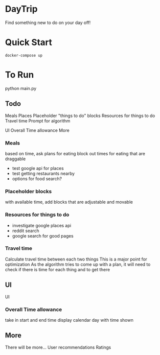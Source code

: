 # DayTrip
Find something new to do on your day off!


# Quick Start
`docker-compose up`

# To Run
python main.py


## Todo
Meals
Places
Placeholder "things to do" blocks
Resources for things to do
Travel time
Prompt for algorithm

UI
Overall Time allowance
More



### Meals
based on time, ask plans for eating
block out times for eating that are draggable
- test google api for places
- test getting restaurants nearby
- options for food search?


### Placeholder blocks
with available time, add blocks that are adjustable and movable



### Resources for things to do
- investigate google places api
- reddit search
- google search for good pages


### Travel time
Calculate travel time between each two things
This is a major point for optimization
As the algorithm tries to come up with a plan, it will need
to check if there is time for each thing and to get there


## UI
UI


### Overall Time allowance
take in start and end time
display calendar day with time shown


## More
There will be more...
User recommendations
Ratings